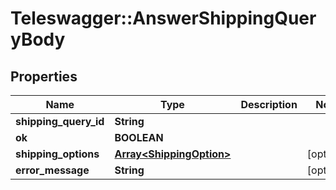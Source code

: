 # Teleswagger::AnswerShippingQueryBody

## Properties
Name | Type | Description | Notes
------------ | ------------- | ------------- | -------------
**shipping_query_id** | **String** |  | 
**ok** | **BOOLEAN** |  | 
**shipping_options** | [**Array&lt;ShippingOption&gt;**](ShippingOption.md) |  | [optional] 
**error_message** | **String** |  | [optional] 


